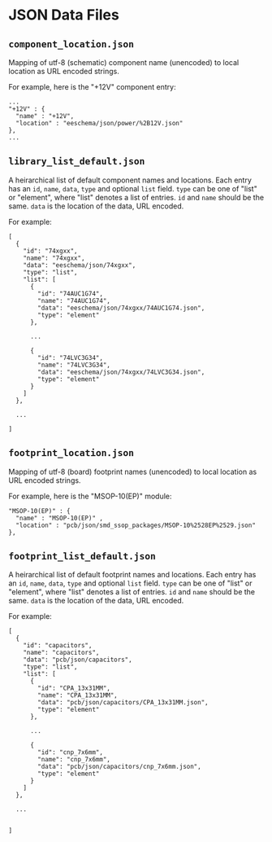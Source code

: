 JSON Data Files
===============

`component_location.json`
------------------------

Mapping of utf-8 (schematic) component name (unencoded) to local location as URL encoded strings.  

For example, here is the "+12V" component entry:

    ...
    "+12V" : {
      "name" : "+12V",
      "location" : "eeschema/json/power/%2B12V.json"
    },
    ...


`library_list_default.json`
--------------------------

A heirarchical list of default component names and locations.  Each entry has an `id`, `name`, `data`, `type` and optional `list` field.  `type` can be one of "list" or "element", where "list" denotes a list of entries.  `id` and `name` should be the same.  `data` is the location of the data, URL encoded.

For example:

    [
      {
        "id": "74xgxx",
        "name": "74xgxx",
        "data": "eeschema/json/74xgxx",
        "type": "list",
        "list": [
          {
            "id": "74AUC1G74",
            "name": "74AUC1G74",
            "data": "eeschema/json/74xgxx/74AUC1G74.json",
            "type": "element"
          },

          ...

          {
            "id": "74LVC3G34",
            "name": "74LVC3G34",
            "data": "eeschema/json/74xgxx/74LVC3G34.json",
            "type": "element"
          }
        ]
      },

      ...

    ]


`footprint_location.json`
-------------------------

Mapping of utf-8 (board) footprint names (unencoded) to local location as URL encoded strings.  

For example, here is the "MSOP-10(EP)" module:

    "MSOP-10(EP)" : {
      "name" : "MSOP-10(EP)" ,
      "location" : "pcb/json/smd_ssop_packages/MSOP-10%2528EP%2529.json"
    },


`footprint_list_default.json`
----------------------------

A heirarchical list of default footprint names and locations.  Each entry has an `id`, `name`, `data`, `type` and optional `list` field.  `type` can be one of "list" or "element", where "list" denotes a list of entries.  `id` and `name` should be the same.  `data` is the location of the data, URL encoded.

For example:

    [
      {
        "id": "capacitors",
        "name": "capacitors",
        "data": "pcb/json/capacitors",
        "type": "list",
        "list": [
          {
            "id": "CPA_13x31MM",
            "name": "CPA_13x31MM",
            "data": "pcb/json/capacitors/CPA_13x31MM.json",
            "type": "element"
          },

          ...

          {
            "id": "cnp_7x6mm",
            "name": "cnp_7x6mm",
            "data": "pcb/json/capacitors/cnp_7x6mm.json",
            "type": "element"
          }
        ]
      },

      ...


    ]



